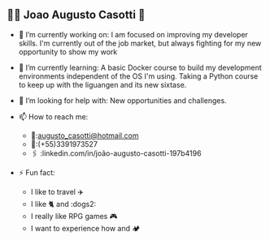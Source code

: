 ## :man_technologist: Joao Augusto Casotti   👋

<!--
**casottiAugusto/casottiAugusto** is a ✨ _special_ ✨ repository because its `README.md` (this file) appears on your GitHub profile.

Here are some ideas to get you started:
-->

- 🔭 I’m currently working on: 
    I am focused on improving my developer skills.
    I'm currently out of the job market, but always fighting for my new opportunity to show my work
- 🌱 I’m currently learning: 
    A basic Docker course to build my development environments independent of the OS I'm using.
    Taking a Python course to keep up with the liguangen and its new sixtase.
- 🤔 I’m looking for help with: 
    New opportunities and challenges.
    
- 📫 How to reach me: 
    - 📧:augusto_casotti@hotmail.com
    - 📱:(+55)3391973527
    - :paperclips: :linkedin.com/in/joão-augusto-casotti-197b4196
- ⚡ Fun fact: 
    -   I like to travel :airplane:
    -   I like :cat2:  and :dogs2:
    -   I really like RPG games :video_game:
    -   I want to experience how and :camping: